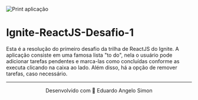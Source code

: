 ![Print aplicação](https://user-images.githubusercontent.com/62440116/112247547-3d9f4180-8c33-11eb-9a30-5a965a2c739c.jpeg)

# Ignite-ReactJS-Desafio-1
Esta é a resolução do primeiro desafio da trilha de ReactJS do Ignite. A aplicação consiste em uma famosa lista "to do", nela o usuário pode adicionar tarefas pendentes e marca-las como concluídas conforme as executa clicando na caixa ao lado. Além disso, há a opção de remover tarefas, caso necessário.

________________________________________________________________________________________________________________________________________________________________________________
<p align="center">Desenvolvido com 🧡 Eduardo Angelo Simon</p>
